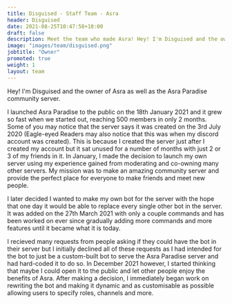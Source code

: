 ```yaml
---
title: Disguised - Staff Team - Asra
header: Disguised
date: 2021-08-25T10:47:58+10:00
draft: false
description: Meet the team who made Asra! Hey! I'm Disguised and the owner of Asra as well as the Asra Paradise community server.
image: "images/team/disguised.png"
jobtitle: "Owner"
promoted: true
weight: 1
layout: team
---
```


Hey! I'm Disguised and the owner of Asra as well as the Asra Paradise community server.

I launched Asra Paradise to the public on the 18th January 2021 and it grew so fast when we started out, reaching 500 members in only 2 months.
Some of you may notice that the server says it was created on the 3rd July 2020 (Eagle-eyed Readers may also notice that this was when my discord account was created).
This is because I created the server just after I created my account but it sat unused for a number of months with just 2 or 3 of my friends in it.
In January, I made the decision to launch my own server using my experience gained from moderating and co-owning many other servers.
My mission was to make an amazing community server and provide the perfect place for everyone to make friends and meet new people.

I later decided I wanted to make my own bot for the server with the hope that one day it would be able to replace every single other bot in the server. It was added on the 27th March 2021 with only a couple commands and has been worked on ever since gradually adding more commands and more features until it became what it is today.

I recieved many requests from people asking if they could have the bot in their server but I initially declined all of these requests as I had intended for the bot to just be a custom-built bot to serve the Asra Paradise server and had hard-coded it to do so. In December 2021 however, I started thinking that maybe I could open it to the public and let other people enjoy the benefits of Asra. After making a decision, I immediately began work on rewriting the bot and making it dynamic and as customisable as possible allowing users to specify roles, channels and more. 